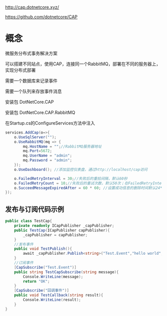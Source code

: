 http://cap.dotnetcore.xyz/ 

https://github.com/dotnetcore/CAP

# 概念

微服务分布式事务解决方案

可以搭建不同站点，使用CAP，连接同一个RabbitMQ，部署在不同的服务器上，实现分布式部署

需要一个数据库来记录事件

需要一个队列来存放事件消息



安装包 DotNetCore.CAP

安装包 DotNetCore.CAP.RabbitMQ 

在Startup.cs的ConfigureServices方法中注入

```csharp
services.AddCap(o=>{
    o.UseSqlServer("");
    o.UseRabbitMQ(mq => {
        mq.HostName = "";//RabbitMQ服务器地址
        mq.Port=5672;
        mq.UserName = "admin";
        mq.Password = "admin";
    });
    o.UseDashboard(); //添加监控仪表盘，通过http://localhost/cap访问

    o.FailedRetryInterval = 30;//失败后的重拾间隔，默认60秒
    o.FailedRetryCount = 10;//失败后的重试次数，默认50次；在FailedRetryInterval默认60秒的情况下，即默认重试50*60秒(50分钟)之后放弃失败重试
    o.SucceedMessageExpiredAfter = 60 * 60; //设置成功信息的删除时间默认24*3600秒
});
```

## 发布与订阅代码示例

```csharp
public class TestCap{
    private readonly ICapPublisher _capPublisher;
    public TestCap(ICapPublisher capPublisher){
        _capPublisher = capPublisher;
    }
    //发布事件
    public void TestPublish(){
    	await _capPublisher.Publish<string>("Test.Event","hello world","回调事件")
	}
    //订阅事件
    [CapSubscribe("Test.Event")]
    public string TestCapSubscribe(string message){
		Console.WriteLine(message);
        return "OK";
    }
    [CapSubscribe("回调事件")]
    public void TestCallback(string result){
		Console.WriteLine(result);
    }
}

```

